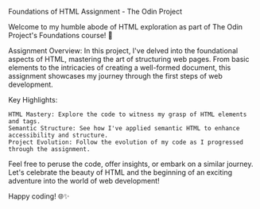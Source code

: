 Foundations of HTML Assignment - The Odin Project

Welcome to my humble abode of HTML exploration as part of The Odin Project's Foundations course! 🏰

Assignment Overview:
In this project, I've delved into the foundational aspects of HTML, mastering the art of structuring web pages. From basic elements to the intricacies of creating a well-formed document, this assignment showcases my journey through the first steps of web development.

Key Highlights:

    HTML Mastery: Explore the code to witness my grasp of HTML elements and tags.
    Semantic Structure: See how I've applied semantic HTML to enhance accessibility and structure.
    Project Evolution: Follow the evolution of my code as I progressed through the assignment.

Feel free to peruse the code, offer insights, or embark on a similar journey. Let's celebrate the beauty of HTML and the beginning of an exciting adventure into the world of web development!

Happy coding! 🌐✨